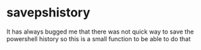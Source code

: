 # savepshistory
It has always bugged me that there was not quick way to save the powershell history so this is a small function to be able to do that
